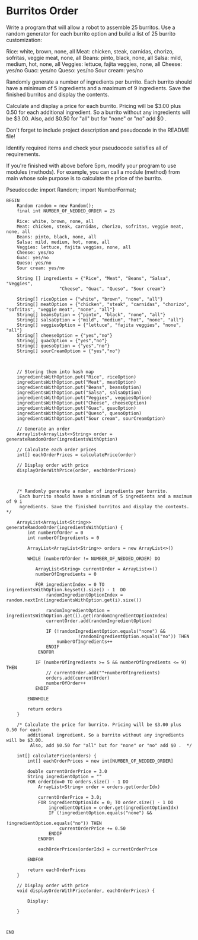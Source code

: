 # Burritos Order

Write a program that will allow a robot to assemble 25 burritos. Use a random generator for each burrito option and build a list of 25 burrito customization:

Rice: white, brown, none, all
Meat: chicken, steak, carnidas, chorizo, sofritas, veggie meat, none, all
Beans: pinto, black, none, all
Salsa: mild, medium, hot, none, all
Veggies: lettuce, fajita veggies, none, all
Cheese: yes/no
Guac: yes/no
Queso: yes/no
Sour cream: yes/no

Randomly generate a number of ingredients per burrito. Each burrito should have a minimum of 5 ingredients and a maximum of 9 ingredients. Save the finished burritos and display the contents.

Calculate and display a price for each burrito. Pricing will be $3.00 plus 0.50 for each additional ingredient. So a burrito without any ingredients will be $3.00. Also, add $0.50 for "all" but for "none" or "no" add $0 .  

 

Don't forget to include project description and pseudocode in the README file!

Identify required items and check your pseudocode satisfies all of requirements.

If you're finished with above before 5pm, modify your program to use modules (methods). For example, you can call a module (method) from main whose sole purpose is to calculate the price of the burrito.


Pseudocode:
    import Random;
    import NumberFormat;
    
    BEGIN
        Random random = new Random();
        final int NUMBER_OF_NEDDED_ORDER = 25
        
        Rice: white, brown, none, all
        Meat: chicken, steak, carnidas, chorizo, sofritas, veggie meat, none, all
        Beans: pinto, black, none, all
        Salsa: mild, medium, hot, none, all
        Veggies: lettuce, fajita veggies, none, all
        Cheese: yes/no
        Guac: yes/no
        Queso: yes/no
        Sour cream: yes/no
        
        String [] ingredients = {"Rice", "Meat", "Beans", "Salsa", "Veggies", 
                        "Cheese", "Guac", "Queso", "Sour cream"}
        
        String[] riceOption = {"white", "brown", "none", "all"}
        String[] meatOption = {"chicken", "steak", "carnidas", "chorizo", "sofritas", "veggie meat", "none", "all"}
        String[] beansOption = {"pinto", "black", "none", "all"}
        String[] salsaOption = {"mild", "medium", "hot", "none", "all"}
        String[] veggiesOption = {"lettuce", "fajita veggies", "none", "all"}
        String[] cheeseOption = {"yes","no"}
        String[] guacOption = {"yes","no"}
        String[] quesoOption = {"yes","no"}
        String[] sourCreamOption = {"yes","no"}
        
        
        
        // Storing them into hash map
        ingredientsWithOption.put("Rice", riceOption)
        ingredientsWithOption.put("Meat", meatOption)
        ingredientsWithOption.put("Beans", beansOption)
        ingredientsWithOption.put("Salsa", salsaOption)
        ingredientsWithOption.put("Veggies", veggiesOption)
        ingredientsWithOption.put("Cheese", cheeseOption)
        ingredientsWithOption.put("Guac", guacOption)
        ingredientsWithOption.put("Queso", quesoOption)
        ingredientsWithOption.put("Sour cream", sourCreamOption)
        
        // Generate an order
        Arraylist<Arraylist<>String> order = generateRandomOrder(ingredientsWithOption)
        
        // Calculate each order prices
        int[] eachOrderPrices = calculatePrice(order)
        
        // Display order with price
        displayOrderWithPrice(order, eachOrderPrices)
        
        
        
        /* Randomly generate a number of ingredients per burrito.
         Each burrito should have a minimum of 5 ingredients and a maximum of 9 i
         ngredients. Save the finished burritos and display the contents. */
     
        ArrayList<ArrayList<String>> generateRandomOrder(ingredientsWithOption) {
            int numberOfOrder = 0
            int numberOfIngredients = 0
             
            ArrayList<ArrayList<String>> orders = new ArrayList<>()
            
            WHILE (numberOfOrder != NUMBER_OF_NEDDED_ORDER) DO
                
               ArrayList<String> currentOrder = ArrayList<>()
               numberOfIngredients = 0
                
               FOR ingredientIndex = 0 TO ingredientsWithOption.keyset().size() - 1  DO
                   randomIngredientOptionIndex = random.nextInt(ingredientsWithOption.get(i).size())
                    
                   randomIngredientOption = ingredientsWithOption.get(i).get(randomIngredientOptionIndex)
                   currentOrder.add(randomIngredientOption)
                    
                   IF (!randomIngredientOption.equals("none") && 
                               !randomIngredientOption.equals("no")) THEN
                       numberOfIngredients++
                   ENDIF
                ENDFOR
                
               IF (numberOfIngredients >= 5 && numberOfIngredients <= 9) THEN
                   // currentOrder.add(""+numberOfIngredients)
                   orders.add(currentOrder)
                   numberOfOrder++
               ENDIF
             
            ENDWHILE
            
            return orders
        }
     
        /* Calculate the price for burrito. Pricing will be $3.00 plus 0.50 for each 
            additional ingredient. So a burrito without any ingredients will be $3.00.
             Also, add $0.50 for "all" but for "none" or "no" add $0 .  */
        
        int[] calculatePrice(orders) {
            int[] eachOrderPrices = new int[NUMBER_OF_NEDDED_ORDER]
            
            double currentOrderPrice = 3.0
            String ingredientOption = ""
            FOR orderIdx=0 TO orders.size() - 1 DO
                ArrayList<String> order = orders.get(orderIdx)
                
                currentOrderPrice = 3.0;
                FOR ingredientOptionIdx = 0; TO order.size() - 1 DO
                    ingredientOption = order.get(ingredientOptionIdx)
                    IF (!ingredientOption.equals("none") && 
                                                   !ingredientOption.equals("no")) THEN
                        currentOrderPrice += 0.50
                    ENDIF
                ENDFOR
                
                eachOrderPrices[orderIdx] = currentOrderPrice
                
            ENDFOR
       
            return eachOrderPrices
        }
        
        // Display order with price
        void displayOrderWithPrice(order, eachOrderPrices) {
        
            Display: 
        
        }
        
        
        
    END

